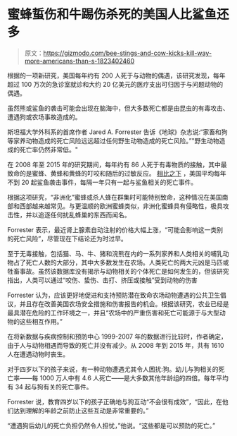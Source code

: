 # 蜜蜂蜇伤和牛踢伤杀死的美国人比鲨鱼还多

> 原文：<https://gizmodo.com/bee-stings-and-cow-kicks-kill-way-more-americans-than-s-1823402460>

根据的一项新研究，美国每年约有 200 人死于与动物的偶遇，该研究发现，每年超过 100 万次的急诊室就诊和大约 20 亿美元的医疗支出可归因于与问题动物的偶遇。



虽然熊或鲨鱼的袭击可能会出现在脑海中，但大多数死亡都是由昆虫的有毒攻击、遭遇狗或农场事故造成的。

斯坦福大学外科系的首席作者 Jared A. Forrester 告诉《地球》杂志说:“家畜和狗等家养动物造成的死亡风险远远超过任何野生动物造成的死亡风险。”"野生动物造成的死亡率仍然非常低。"

在 2008 年至 2015 年的研究期间，每年约有 86 人死于有毒物质的接触，其中最致命的是蜜蜂、黄蜂和黄蜂的叮咬和随后的过敏反应。 [相比之下](http://natgeotv.com/ca/human-shark-bait/facts) ，美国平均每年不到 20 起鲨鱼袭击事件，每隔一年只有一起与鲨鱼相关的死亡事件。

根据这项研究，“非洲化”蜜蜂或杀人蜂在群集时可能特别致命，这种情况在美国南部和西部越来越常见。与更温顺的欧洲蜜蜂类似，非洲化蜜蜂具有侵略性，极具攻击性，并以追逐任何扰乱蜂巢的东西而闻名。

Forrester 表示，最近肾上腺素自动注射的价格大幅上涨，“可能会影响这一类别的死亡风险”，尽管现在下结论还为时过早。

至于无毒接触，包括猫、马、牛、猪和浣熊在内的一系列家养和人类相关的哺乳动物占了死亡人数的大部分，其中大多数发生在农场。人类死亡的两大元凶是马匹或牲畜事故。虽然该数据库没有揭示与动物相关的个体死亡是如何发生的，但该研究指出，人类可以通过“咬伤、蛰伤、击打、挤压或接触”受到动物的伤害

Forrester 认为，应该更好地促进和支持预防潜在致命农场动物遭遇的公共卫生倡议，并且存在改善美国农场安全措施和伤害报告的机会。根据该研究，农业已经是最具潜在危险的工作环境之一，并且“农场中的严重伤害和死亡可能源于与大型动物的这些相互作用。”

在将新数据与疾病控制和预防中心 1999-2007 年的数据进行比较时，作者确定，由于人与动物相遇而导致的死亡并没有减少。从 2008 年到 2015 年，共有 1610 人在遭遇动物时丧生。

对于四岁以下的孩子来说，有一种动物遭遇尤其令人困扰:狗。幼儿与狗相关的死亡率——每 1000 万人中有 4.6 人死亡——是大多数其他年龄组的四倍。每年平均有 34 起与狗有关的死亡事件。

Forrester 说，教育四岁以下的孩子正确地与狗互动“不会很有成效”，“因此，在他们达到理解的年龄之前防止这些互动是非常重要的。”

“遭遇狗后幼儿的死亡负担仍然令人担忧，”他说。“这些都是可以预防的死亡。”
